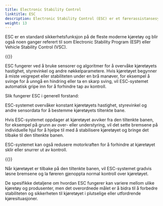 ```yaml
---
title: Electronic Stability Control
linktitle: ESC
description: Electronic Stability Control (ESC) er et førerassistansesystem som er utviklet for å forbedre stabiliteten og håndteringen av et kjøretøy under brå manøvrer eller glatte veiforhold.
weight: 13
---
```

<!-- markdownlint-disable MD033 -->
ESC er en standard sikkerhetsfunksjon på de fleste moderne kjøretøy og blir også noen ganger referert til som Electronic Stability Program (ESP) eller Vehicle Stability Control (VSC).

{{<evkxdisplayaddarticle />}}

ESC fungerer ved å bruke sensorer og algoritmer for å overvåke kjøretøyets hastighet, styrevinkel og andre nøkkelparametere. Hvis kjøretøyet begynner å miste veigrepet eller stabiliteten under en brå manøver, for eksempel å svinge for å unngå en hindring eller ta en skarp sving, vil ESC-systemet automatisk gripe inn for å forhindre tap av kontroll.

Slik fungerer ESC i generell forstand:

ESC-systemet overvåker konstant kjøretøyets hastighet, styrevinkel og andre sensordata for å bestemme kjøretøyets tiltenkte bane.

Hvis ESC-systemet oppdager at kjøretøyet avviker fra den tiltenkte banen, for eksempel på grunn av over- eller understyring, vil det sette bremsene på individuelle hjul for å hjelpe til med å stabilisere kjøretøyet og bringe det tilbake til den tiltenkte banen.

ESC-systemet kan også redusere motorkraften for å forhindre at kjøretøyet sklir eller snurrer ut av kontroll.

{{<evkxdisplayaddarticle />}}

Når kjøretøyet er tilbake på den tiltenkte banen, vil ESC-systemet gradvis løsne bremsene og la føreren gjenoppta normal kontroll over kjøretøyet.

De spesifikke detaljene om hvordan ESC fungerer kan variere mellom ulike kjøretøy og produsenter, men det overordnede målet er å bidra til å forbedre stabiliteten og sikkerheten til kjøretøyet i plutselige eller utfordrende kjøresituasjoner.